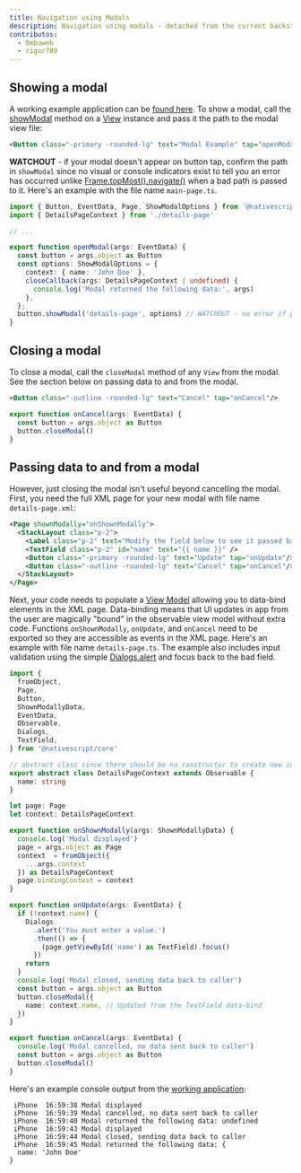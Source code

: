 ```yaml
---
title: Navigation using Modals
description: Navigation using modals - detached from the current backstack.
contributos:
  - Ombuweb
  - rigor789
---
```


## Showing a modal

A working example application can be [found here](https://stackblitz.com/edit/nativescript-stackblitz-templates-3bvo1g?file=app%2Fdetails-page.ts,app%2Fdetails-page.xml,app%2Fmain-page.ts). To show a modal, call the [showModal](https://docs.nativescript.org/api/class/ViewCommon#showmodal) method on a [View](https://docs.nativescript.org/api/class/View) instance and pass it the path to the modal view file:

```xml
<Button class="-primary -rounded-lg" text="Modal Example" tap="openModal" />
```

**WATCHOUT** - if your modal doesn't appear on button tap, confirm the path in `showModal` since no visual or console indicators exist to tell you an error has occurred unlike [Frame.topMost().navigate()](https://docs.nativescript.org/guide/navigation/frames-and-pages) when a bad path is passed to it. Here's an example with the file name `main-page.ts`.

```ts
import { Button, EventData, Page, ShowModalOptions } from '@nativescript/core'
import { DetailsPageContext } from './details-page'

// ...

export function openModal(args: EventData) {
  const button = args.object as Button
  const options: ShowModalOptions = {
    context: { name: 'John Doe' },
    closeCallback(args: DetailsPageContext | undefined) {
      console.log('Modal returned the following data:', args)
    },
  };
  button.showModal('details-page', options) // WATCHOUT - no error if page doesn't exist and no modal will open
}
```

## Closing a modal

To close a modal, call the `closeModal` method of any `View` from the modal. See the section below on passing data to and from the modal.

```xml
<Button class="-outline -rounded-lg" text="Cancel" tap="onCancel"/>
```

```ts
export function onCancel(args: EventData) {
  const button = args.object as Button
  button.closeModal()
}
```

## Passing data to and from a modal

However, just closing the modal isn't useful beyond cancelling the modal. First, you need the full XML page for your new modal with file name `details-page.xml`:

```xml
<Page shownModally="onShownModally">
  <StackLayout class="p-2">
    <Label class="p-2" text="Modify the field below to see it passed back to caller. Contains input validation too." textWrap="true" />
    <TextField class="p-2" id="name" text="{{ name }}" />
    <Button class="-primary -rounded-lg" text="Update" tap="onUpdate"/>
    <Button class="-outline -rounded-lg" text="Cancel" tap="onCancel"/>
  </StackLayout>
</Page>
```

Next, your code needs to populate a [View Model](https://docs.nativescript.org/guide/data-binding) allowing you to data-bind elements in the XML page. Data-binding means that UI updates in app from the user are magically "bound" in the observable view model without extra code. Functions `onShownModally`, `onUpdate`, and `onCancel` need to be exported so they are accessible as events in the XML page. Here's an example with file name `details-page.ts`. The example also includes input validation using the simple [Dialogs.alert](https://docs.nativescript.org/ui/dialogs#alert) and focus back to the bad field.

```ts
import {
  fromObject,
  Page,
  Button,
  ShownModallyData,
  EventData,
  Observable,
  Dialogs,
  TextField,
} from '@nativescript/core'

// abstract class since there should be no constructor to create new instances
export abstract class DetailsPageContext extends Observable {
  name: string
}

let page: Page
let context: DetailsPageContext

export function onShownModally(args: ShownModallyData) {
  console.log('Modal displayed')
  page = args.object as Page
  context  = fromObject({
    ...args.context
  }) as DetailsPageContext
  page.bindingContext = context
}

export function onUpdate(args: EventData) {
  if (!context.name) {
    Dialogs
      .alert('You must enter a value.')
      .then(() => {
        (page.getViewById('name') as TextField).focus()
      })
    return
  }
  console.log('Modal closed, sending data back to caller')
  const button = args.object as Button
  button.closeModal({
    name: context.name, // Updated from the TextField data-bind
  })
}

export function onCancel(args: EventData) {
  console.log('Modal cancelled, no data sent back to caller')
  const button = args.object as Button
  button.closeModal()
}
```

Here's an example console output from the [working application](https://stackblitz.com/edit/nativescript-stackblitz-templates-3bvo1g?file=app%2Fdetails-page.ts,app%2Fdetails-page.xml,app%2Fmain-page.ts):

```
 iPhone  16:59:38 Modal displayed
 iPhone  16:59:39 Modal cancelled, no data sent back to caller
 iPhone  16:59:40 Modal returned the following data: undefined
 iPhone  16:59:43 Modal displayed
 iPhone  16:59:44 Modal closed, sending data back to caller
 iPhone  16:59:45 Modal returned the following data: {
  name: 'John Doe'
}
```
